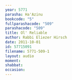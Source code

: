 ```yaml
---
year: 5771
parasha: Ha'Azinu
bookcode: "5"
fullparashacode: "509"
parashacode: "509"
title: Ol' Reliable
author: Rabbi Eliezer Hirsch
date: 2011-10-01
id: 57715091
filename: 5771-509-1
layout: audio
moment: 
shabbat: 
occasion: 
---
```

